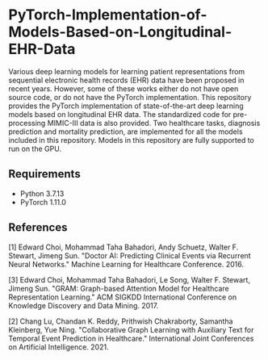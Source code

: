 # PyTorch-Implementation-of-Models-Based-on-Longitudinal-EHR-Data
Various deep learning models for learning patient representations from sequential electronic health records (EHR) data have been proposed in recent years. However, some of these works either do not have open source code, or do not have the PyTorch implementation. This repository provides the PyTorch implementation of state-of-the-art deep learning models based on longitudinal EHR data. The standardized code for pre-processing MIMIC-III data is also provided. Two healthcare tasks, diagnosis prediction and mortality prediction, are implemented for all the models included in this repository. Models in this repository are fully supported to run on the GPU.

## Requirements
- Python 3.7.13
- PyTorch 1.11.0

## References
[1] Edward Choi, Mohammad Taha Bahadori, Andy Schuetz, Walter F. Stewart, Jimeng Sun. "Doctor AI: Predicting Clinical Events via Recurrent Neural Networks." Machine Learning for Healthcare Conference. 2016.

[3] Edward Choi, Mohammad Taha Bahadori, Le Song, Walter F. Stewart, Jimeng Sun. "GRAM: Graph-based Attention Model for Healthcare Representation Learning." ACM SIGKDD International Conference on Knowledge Discovery and Data Mining. 2017.

[2] Chang Lu, Chandan K. Reddy, Prithwish Chakraborty, Samantha Kleinberg, Yue Ning. "Collaborative Graph Learning with Auxiliary Text for Temporal Event Prediction in Healthcare." International Joint Conferences on Artificial Intelligence. 2021.
